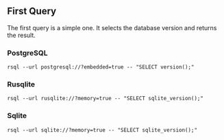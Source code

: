 ## First Query

The first query is a simple one. It selects the database version and returns the result.

### PostgreSQL

```shell
rsql --url postgresql://?embedded=true -- "SELECT version();"
```

### Rusqlite

```shell
rsql --url rusqlite://?memory=true -- "SELECT sqlite_version();"
```

### Sqlite

```shell
rsql --url sqlite://?memory=true -- "SELECT sqlite_version();"
```
